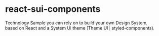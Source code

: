 # react-sui-components
Technology Sample you can rely on to build your own Design System, based on React and a System UI theme (Theme UI | styled-components).
